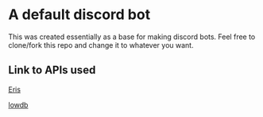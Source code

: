 # A default discord bot
This was created essentially as a base for making discord bots.
Feel free to clone/fork this repo and change it to whatever you want.

## Link to APIs used

[Eris](https://abal.moe/Eris/)

[lowdb](https://github.com/typicode/lowdb)